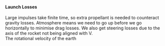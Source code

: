 #### Launch Losses
Large impulses take finite time, so extra propellant is needed to counteract gravity losses.
Atmosphere means we need to go up before we go horizontally to minimise drag losses.
We also get steering losses due to the axis of the rocket not being aligned with V.
\
The rotational velocity of the earth 